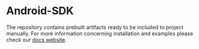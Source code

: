 Android-SDK
===========

The repository contains prebuilt artifacts ready to be included to project manually. For more information concerning installation and examples please check our [docs website].

[docs website]:http://developer.kontakt.io/
